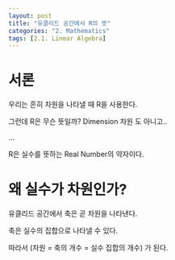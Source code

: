 ```yaml
---
layout: post
title: "유클리드 공간에서 R의 뜻"
categories: "2. Mathematics"
tags: [2.1. Linear Algebra]
---
```


# 서론

우리는 흔히 차원을 나타낼 때 R을 사용한다.

그런데 R은 무슨 뜻일까? Dimension 차원 도 아니고..

...

R은 실수를 뜻하는 Real Number의 약자이다.

# 왜 실수가 차원인가?

유클리드 공간에서 축은 곧 차원을 나타낸다.

축은 실수의 집합으로 나타낼 수 있다.

따라서 (차원 = 축의 개수 = 실수 집합의 개수) 가 된다.